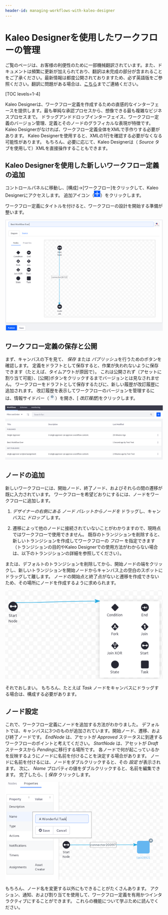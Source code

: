 ```yaml
---
header-id: managing-workflows-with-kaleo-designer
---
```


# Kaleo Designerを使用したワークフローの管理

<p class="alert alert-info"><span class="wysiwyg-color-blue120">ご覧のページは、お客様の利便性のために一部機械翻訳されています。また、ドキュメントは頻繁に更新が加えられており、翻訳は未完成の部分が含まれることをご了承ください。最新情報は都度公開されておりますため、必ず英語版をご参照ください。翻訳に問題がある場合は、<a href="mailto:support-content-jp@liferay.com">こちら</a>までご連絡ください。</span></p>

[TOC levels=1-4]

Kaleo Designerは、ワークフロー定義を作成するための直感的なインターフェースを提供します。最も単純な承認プロセスから、想像できる最も複雑なビジネスプロセスまで。 ドラッグアンドドロップインターフェイス、ワークフロー定義のバージョン管理、定義とそのノードのグラフィカルな表現が特徴です。 Kaleo Designerがなければ、ワークフロー定義全体をXMLで手作りする必要があります。 Kaleo Designerを使用すると、XMLの1行を確認する必要がなくなる可能性があります。 もちろん、必要に応じて、Kaleo Designerは（ *Source* タブを使用して）XMLを直接操作することもできます。

## Kaleo Designerを使用した新しいワークフロー定義の追加

コントロールパネルに移動し、[構成]→[ワークフロー]をクリックして、Kaleo Designerにアクセスします。 追加アイコン（![Add](../../../images-dxp/icon-add.png)）をクリックします。

ワークフロー定義にタイトルを付けると、ワークフローの設計を開始する準備が整います。

![図1：Kaleo Designerのグラフィカルインターフェイスは、ワークフローの設計を直感的にします。](../../../images-dxp/workflow-designer-canvas.png)

## ワークフロー定義の保存と公開

まず、キャンバスの下を見て、 *保存* または *パブリッシュ*を行うためのボタンを確認します。 定義をドラフトとして保存すると、作業が失われないように保存できます（たとえば、タイムアウトが原因で）。 これは公開されず（アセットに割り当て可能）、[公開]ボタンをクリックするまでバージョンとは見なされません。 ワークフローをドラフトとして保存するたびに、新しい履歴が改訂履歴に追加されます。 改訂履歴を表示してワークフローのバージョンを管理するには、情報サイドバー（![Information](../../../images/icon-information.png)）を開き、[ *改訂履歴*]をクリックします。

![図2：Kaleo Designerで編集できる現在のワークフローのリストを表示します。](../../../images-dxp/workflow-designer-definitions.png)

## ノードの追加

新しいワークフローには、開始ノード、終了ノード、およびそれらの間の遷移が既に入力されています。 ワークフローを希望どおりにするには、ノードをワークフローに追加します。

1.  *デザイナーの右側にある *ノード* パレットからノードを* ドラッグし、キャンバスに *ドロップ* します。

2.  遷移によって他のノードに接続されていないことがわかりますので、現時点ではワークフローで使用できません。 既存のトランジションを削除すると、新しいトランジションを作成してワークフローの *フロー* を指定できます（トランジションの目的やKaleo Designerでの使用方法がわからない場合は、以下のトランジションの詳細を参照してください）。

または、デフォルトのトランジションを削除してから、開始ノードの端をクリックし、新しいトランジションを開始ノードからキャンバス上の空白のスポットにドラッグして離します。 ノードの開始点と終了点がないと遷移を作成できないため、その場所にノードを作成するように求められます。

![図3：Designerキャンバスの空白部分で終了する遷移を作成することにより、ノードを追加できます。](../../../images-dxp/workflow-designer-add-node.png)

それでおしまい。 もちろん、たとえば *Task* ノードをキャンバスにドラッグする場合は、構成する必要があります。

## ノード設定

これで、ワークフロー定義にノードを追加する方法がわかりました。 デフォルトでは、キャンバスに3つのものが追加されています。開始ノード、遷移、および終了ノードです。 *EndNode* は、アセットが *Approved* ステータスに到達するワークフローのポイントと考えてください。 *StartNode* は、アセットが *Draft* ステータスから *Pending*に移行する場所です。 各ノードで何が起こっているかを反映するようにノードに名前を付けることを決定する場合があります。 ノードに名前を付けるには、ノードをダブルクリックすると、その *設定* が表示されます。 次に、 *Name* プロパティの値をダブルクリックすると、名前を編集できます。 完了したら、[ *保存* クリックします。

![図4：ノードの設定を編集できます。](../../../images-dxp/workflow-designer-node-settings.png)

もちろん、ノード名を変更する以外にもできることがたくさんあります。 アクション、通知、および割り当てを使用して、ワークフロー定義を有用かつインタラクティブにすることができます。 これらの機能について学ぶために読んでください。


<!-- ## Related Topics [](id=related-topics)

[Workflow Forms](discover/portal/-/knowledge_base/7-1/workflow-forms)

[Using Workflow](discover/portal/-/knowledge_base/7-1/enabling-workflow)

[Liferay's Workflow Framework](/docs/7-1/tutorials/-/knowledge_base/t/liferays-workflow-framework)

[Creating Simple Applications](discover/portal/-/knowledge_base/7-1/creating-simple-applications) -->
